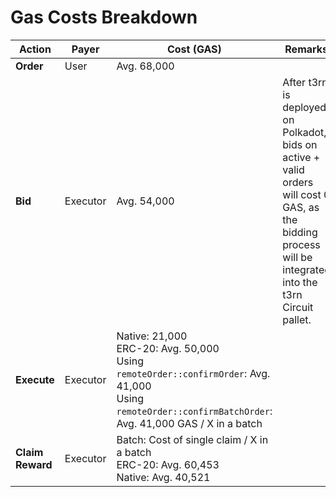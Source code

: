 # Gas Costs Breakdown

| Action           | Payer    | Cost (GAS)                                                                                                                                                                 | Remarks                                                                                                                                                    |
| ---------------- | -------- | -------------------------------------------------------------------------------------------------------------------------------------------------------------------------- | ---------------------------------------------------------------------------------------------------------------------------------------------------------- |
| **Order**        | User     | Avg. 68,000                                                                                                                                                                |                                                                                                                                                            |
| **Bid**          | Executor | Avg. 54,000                                                                                                                                                                | After t3rn is deployed on Polkadot, bids on active + valid orders will cost 0 GAS, as the bidding process will be integrated into the t3rn Circuit pallet. |
| **Execute**      | Executor | Native: 21,000 <br/> ERC-20: Avg. 50,000 <br/> Using `remoteOrder::confirmOrder`: Avg. 41,000 <br/> Using `remoteOrder::confirmBatchOrder`: Avg. 41,000 GAS / X in a batch |                                                                                                                                                            |
| **Claim Reward** | Executor | Batch: Cost of single claim / X in a batch <br/> ERC-20: Avg. 60,453 <br/> Native: Avg. 40,521                                                                             |                                                                                                                                                            |
